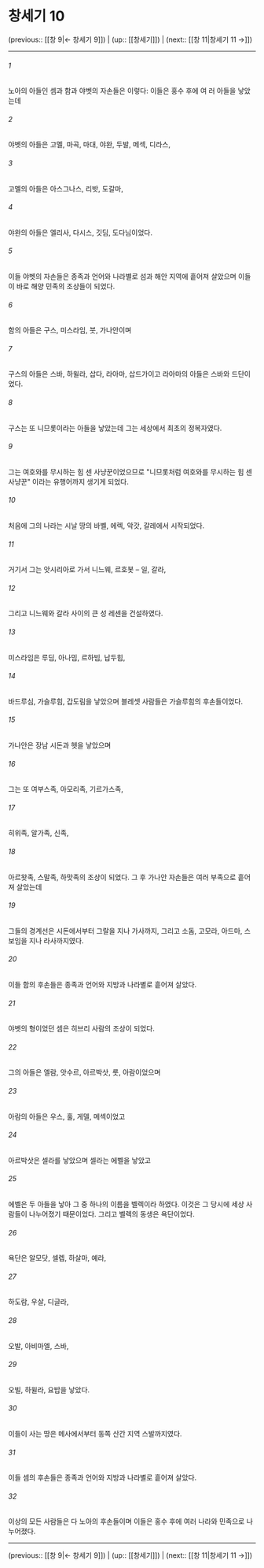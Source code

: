 # 창세기 10

(previous:: [[창 9|← 창세기 9]]) | (up:: [[창세기]]) | (next:: [[창 11|창세기 11 →]])

***




###### 1 

노아의 아들인 셈과 함과 야벳의 자손들은 이렇다: 이들은 홍수 후에 여 러 아들을 낳았는데 



###### 2 

야벳의 아들은 고멜, 마곡, 마대, 야완, 두발, 메섹, 디라스, 



###### 3 

고멜의 아들은 아스그나스, 리밧, 도갈마, 



###### 4 

야완의 아들은 엘리사, 다시스, 깃딤, 도다님이었다. 



###### 5 

이들 야벳의 자손들은 종족과 언어와 나라별로 섬과 해안 지역에 흩어져 살았으며 이들이 바로 해양 민족의 조상들이 되었다. 



###### 6 

함의 아들은 구스, 미스라임, 붓, 가나안이며 



###### 7 

구스의 아들은 스바, 하윌라, 삽다, 라아마, 삽드가이고 라아마의 아들은 스바와 드단이었다. 



###### 8 

구스는 또 니므롯이라는 아들을 낳았는데 그는 세상에서 최초의 정복자였다. 



###### 9 

그는 여호와를 무시하는 힘 센 사냥꾼이었으므로 "니므롯처럼 여호와를 무시하는 힘 센 사냥꾼" 이라는 유행어까지 생기게 되었다. 



###### 10 

처음에 그의 나라는 시날 땅의 바벨, 에렉, 악갓, 갈레에서 시작되었다. 



###### 11 

거기서 그는 앗시리아로 가서 니느웨, 르호봇 – 일, 갈라, 



###### 12 

그리고 니느웨와 갈라 사이의 큰 성 레센을 건설하였다. 



###### 13 

미스라임은 루딤, 아나밈, 르하빔, 납두힘, 



###### 14 

바드루심, 가슬루힘, 갑도림을 낳았으며 블레셋 사람들은 가슬루힘의 후손들이었다. 



###### 15 

가나안은 장남 시돈과 헷을 낳았으며 



###### 16 

그는 또 여부스족, 아모리족, 기르가스족, 



###### 17 

히위족, 알가족, 신족, 



###### 18 

아르왓족, 스말족, 하맛족의 조상이 되었다. 그 후 가나안 자손들은 여러 부족으로 흩어져 살았는데 



###### 19 

그들의 경계선은 시돈에서부터 그랄을 지나 가사까지, 그리고 소돔, 고모라, 아드마, 스보임을 지나 라사까지였다. 



###### 20 

이들 함의 후손들은 종족과 언어와 지방과 나라별로 흩어져 살았다. 



###### 21 

야벳의 형이었던 셈은 히브리 사람의 조상이 되었다. 



###### 22 

그의 아들은 엘람, 앗수르, 아르박삿, 룻, 아람이었으며 



###### 23 

아람의 아들은 우스, 훌, 게델, 메섹이었고 



###### 24 

아르박삿은 셀라를 낳았으며 셀라는 에벨을 낳았고 



###### 25 

에벨은 두 아들을 낳아 그 중 하나의 이름을 벨렉이라 하였다. 이것은 그 당시에 세상 사람들이 나누어졌기 때문이었다. 그리고 벨렉의 동생은 욕단이었다. 



###### 26 

욕단은 알모닷, 셀렙, 하살마, 예라, 



###### 27 

하도람, 우살, 디글라, 



###### 28 

오발, 아비마엘, 스바, 



###### 29 

오빌, 하윌라, 요밥을 낳았다. 



###### 30 

이들이 사는 땅은 메사에서부터 동쪽 산간 지역 스발까지였다. 



###### 31 

이들 셈의 후손들은 종족과 언어와 지방과 나라별로 흩어져 살았다. 



###### 32 

이상의 모든 사람들은 다 노아의 후손들이며 이들은 홍수 후에 여러 나라와 민족으로 나누어졌다.

***

(previous:: [[창 9|← 창세기 9]]) | (up:: [[창세기]]) | (next:: [[창 11|창세기 11 →]])
